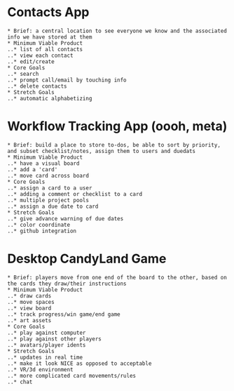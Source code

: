 # Contacts App
	* Brief: a central location to see everyone we know and the associated info we have stored at them
	* Minimum Viable Product
	..* list of all contacts
	..* view each contact
	..* edit/create
	* Core Goals
	..* search
	..* prompt call/email by touching info
	..* delete contacts 
	* Stretch Goals
	..* automatic alphabetizing 

# Workflow Tracking App (oooh, meta)
	* Brief: build a place to store to-dos, be able to sort by priority, and subset checklist/notes, assign them to users and duedats
	* Minimum Viable Product
	..* have a visual board
	..* add a 'card'
	..* move card across board
	* Core Goals
	..* assign a card to a user
	..* adding a comment or checklist to a card
	..* multiple project pools
	..* assign a due date to card
	* Stretch Goals
	..* give advance warning of due dates
	..* color coordinate 
	..* github integration 


# Desktop CandyLand Game 
	* Brief: players move from one end of the board to the other, based on the cards they draw/their instructions
	* Minimum Viable Product
	..* draw cards
	..* move spaces
	..* view board
	..* track progress/win game/end game
	..* art assets 
	* Core Goals
	..* play against computer
	..* play against other players 
	..* avatars/player idents
	* Stretch Goals
	..* updates in real time 
	..* make it look NICE as opposed to acceptable
	..* VR/3d environment 
	..* more complicated card movements/rules 
	..* chat


